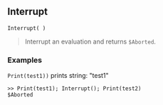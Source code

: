 ## Interrupt

```
Interrupt( )
```
 
> Interrupt an evaluation and returns `$Aborted`.  

### Examples

`Print(test1))` prints string: "test1"

```
>> Print(test1); Interrupt(); Print(test2)
$Aborted
```